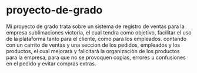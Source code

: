 # proyecto-de-grado
Mi proyecto de grado trata sobre un sistema de registro de ventas para la empresa sublimaciones victoria, el cual tendra como objetivo, facilitar el uso de la plataforma tanto para el cliente, como para los empleados.
contando con un carrito de ventas y una seccion de los pedidos, empleados y los productos, el cual mejorarà y falicitarà la organizaciòn de los productos para la empresa, para que no se provoquen copias, errores u confusiones en el pedido y evitar compras extras.
